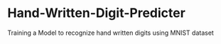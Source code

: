 # Hand-Written-Digit-Predicter
Training a Model to recognize hand written digits using MNIST dataset
